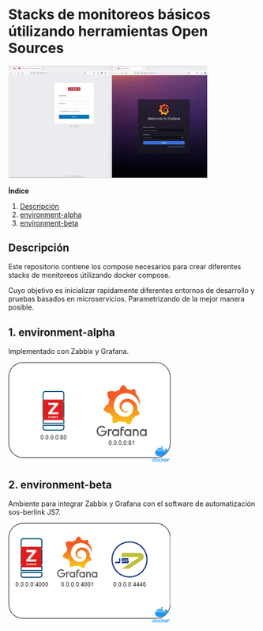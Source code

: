 # 

# Stacks de monitoreos básicos útilizando herramientas Open Sources


<img src="./assets/images/intro.gif" width="80%">

**Índice**

1. [Descripción](#descrip)
2. [environment-alpha](#acc)
3. [environment-beta](#knowerr)
 

## Descripción<a name="descrip"></a>

Este repositorio contiene los compose necesarios para crear diferentes stacks de monitoreos útilizando docker compose. 

Cuyo objetivo es inicializar rapidamente diferentes entornos de desarrollo y pruebas basados en microservicios.
Parametrizando de la mejor manera posible.

## 1. environment-alpha

Implementado con Zabbix y Grafana.

![a!](./assets/images/environment-alpha/1.png "logo") 


## 2. environment-beta

Ambiente para integrar Zabbix y Grafana con el software de automatización sos-berlink JS7.

![a!](./assets/images/environment-beta/1.png "logo") 


